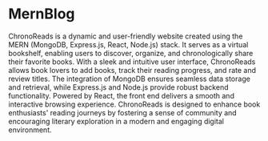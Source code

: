 # MernBlog
ChronoReads is a dynamic and user-friendly website created using the MERN (MongoDB, Express.js, React, Node.js) stack. 
It serves as a virtual bookshelf, enabling users to discover, organize, and chronologically share their favorite books. With a sleek and intuitive user interface, ChronoReads allows book lovers to add books, track their reading progress, and rate and review titles.
The integration of MongoDB ensures seamless data storage and retrieval, while Express.js and Node.js provide robust backend functionality. Powered by React, the front end delivers a smooth and interactive browsing experience. 
ChronoReads is designed to enhance book enthusiasts' reading journeys by fostering a sense of community and encouraging literary exploration in a modern and engaging digital environment.
